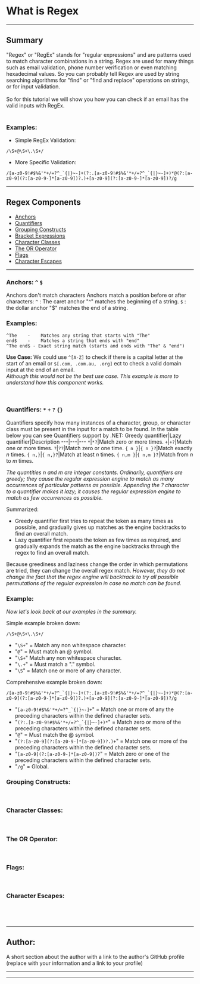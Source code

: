 # What is Regex

---

## <b>Summary</b>

"Regex" or "RegEx" stands for "regular expressions" and are patterns used to match character combinations in a string. Regex are used for many things such as email validation, phone number verification or even matching hexadecimal values. So you can probably tell Regex are used by string searching algorithms for "find" or "find and replace" operations on strings, or for input validation.  
<br>
So for this tutorial we will show you how you can check if an email has the valid inputs with RegEx.  
<br>

### <b>Examples:</b>

- Simple RegEx Validation:

```
/\S+@\S+\.\S+/
```

- More Specific Validation:

```
/[a-z0-9!#$%&'*+/=?^_`{|}~-]+(?:.[a-z0-9!#$%&'*+/=?^_`{|}~-]+)*@(?:[a-z0-9](?:[a-z0-9-]*[a-z0-9])?.)+[a-z0-9](?:[a-z0-9-]*[a-z0-9])?/g
```

---

## <b>Regex Components</b>

- [Anchors](#anchors)
- [Quantifiers](#quantifiers)
- [Grouping Constructs](#grouping-constructs)
- [Bracket Expressions](#bracket-expressions)
- [Character Classes](#character-classes)
- [The OR Operator](#the-or-operator)
- [Flags](#flags)
- [Character Escapes](#character-escapes)

---

### Anchors: `^` `$`

Anchors don't match characters Anchors match a position before or after characters: `^` : The caret anchor "^" matches the beginning of a string. `$` : the dollar anchor "$" matches the end of a string.
<br/>

### Examples:

```
^The    -    Matches any string that starts with "The"
end$    -    Matches a string that ends with "end"
^The end$ - Exact string match (starts and ends with "The" & "end")
```

<b>Use Case:</b>
We could use `^[A-Z]` to check if there is a capital letter at the start of an email or `$[.com, .com.au, .org]` ect to check a valid domain input at the end of an email.<br><i>
Although this would not be the best use case. This example is more to understand how this component works.</i></br>

<br>

### Quantifiers: `*` `+` `?` `{}`

Quantifiers specify how many instances of a character, group, or character class must be present in the input for a match to be found. In the table below you can see Quantifiers support by .NET:
Greedy quantifier|Lazy quantifier|Description
---|---|---
`*`|`*?`|Match zero or more times.
`+`|`+?`|Match one or more times.
`?`|`??`|Match zero or one time.
`{ n }`|`{ n }?`|Match exactly <i>n</i> times.
`{ n,}`|`{ n,}?`|Match at least <i>n</i> times.
`{ n,m }`|`{ n,m }?`|Match from <i>n</i> to <i>m</i> times.

<i>The quantities n and m are integer constants. Ordinarily, quantifiers are greedy; they cause the regular expression engine to match as many occurrences of particular patterns as possible. Appending the ? character to a quantifier makes it lazy; it causes the regular expression engine to match as few occurrences as possible.</i>

Summarized:

- Greedy quantifier first tries to repeat the token as many times as possible, and gradually gives up matches as the engine backtracks to find an overall match.
- Lazy quantifier first repeats the token as few times as required, and gradually expands the match as the engine backtracks through the regex to find an overall match.

Because greediness and laziness change the order in which permutations are tried, they can change the overall regex match.
<i>However, they do not change the fact that the regex engine will backtrack to try all possible permutations of the regular expression in case no match can be found.</i>

### Example:

<i>Now let's look back at our examples in the summary.</i>

Simple example broken down:

`/\S+@\S+\.\S+/`

- "`\S+`" = Match any non whitespace character.
- "`@`" = Must match an @ symbol.
- "`\S+`" Match any non whitespace character.
- "`\.+`" = Must match a "." symbol.
- "`\S`" = Match one or more of any character.

Comprehensive example broken down:

`` /[a-z0-9!#$%&'*+/=?^_`{|}~-]+(?:.[a-z0-9!#$%&'*+/=?^_`{|}~-]+)*@(?:[a-z0-9](?:[a-z0-9-]*[a-z0-9])?.)+[a-z0-9](?:[a-z0-9-]*[a-z0-9])?/g ``

- "`` [a-z0-9!#$%&'*+/=?^_`{|}~-]+ ``" = Match one or more of any the preceding characters within the defined character sets.
- "`` (?:.[a-z0-9!#$%&'*+/=?^_`{|}~-]+)* ``" = Match zero or more of the preceding characters within the defined character sets.
- "`@`" = Must match the @ symbol.
- "`(?:[a-z0-9](?:[a-z0-9-]*[a-z0-9])?.)+`" = Match one or more of the preceding characters within the defined character sets.
- "`[a-z0-9](?:[a-z0-9-]*[a-z0-9])?`" = Match zero or one of the preceding characters within the defined character sets.
- "`/g`" = Global.
  <br>

### Grouping Constructs:

<br>

### Character Classes:

<br>

### The OR Operator:

<br>

### Flags:

<br>

### Character Escapes:

## <br>

---

## <b>Author:</b>

A short section about the author with a link to the author's GitHub profile (replace with your information and a link to your profile)

---

---
